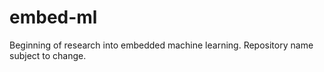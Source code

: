 # embed-ml
Beginning of research into embedded machine learning. Repository name subject to change.
